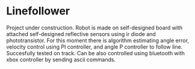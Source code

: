 # Linefollower
Project under construction. Robot is made on self-designed board with attached self-designed reflective sensors using ir diode and phototransistor.
For this moment there is algorithm estimating angle error, velocity control using PI controller, and angle P controller to follow line. Succesfully tested on track.
Can be also controlled using bluetooth with xbox controller by sending ascii commands.

